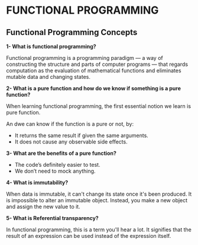 # FUNCTIONAL PROGRAMMING

## Functional Programming Concepts

**1- What is functional programming?**

Functional programming is a programming paradigm — a way of constructing the structure and parts of computer programs — that regards computation as the evaluation of mathematical functions and eliminates mutable data and changing states.

**2- What is a pure function and how do we know if something is a pure function?**

When learning functional programming, the first essential notion we learn is pure function.

An dwe can know if the function is a pure or not, by:

* It returns the same result if given the same arguments.
* It does not cause any observable side effects.

**3- What are the benefits of a pure function?**

* The code’s definitely easier to test.
* We don’t need to mock anything.

**4- What is immutability?**

When data is immutable, it can't change its state once it's been produced. It is impossible to alter an immutable object. Instead, you make a new object and assign the new value to it.

**5- What is Referential transparency?**

In functional programming, this is a term you'll hear a lot. It signifies that the result of an expression can be used instead of the expression itself.

